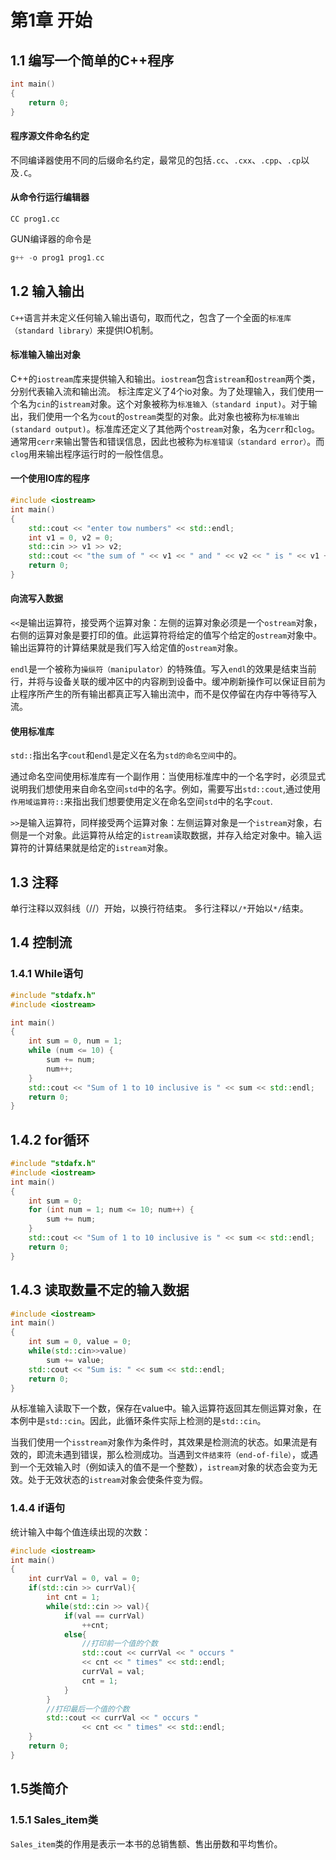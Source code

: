 # 第1章 开始

## 1.1 编写一个简单的C++程序

```cpp
int main()
{
    return 0;
}
```

#### 程序源文件命名约定

不同编译器使用不同的后缀命名约定，最常见的包括`.cc`、`.cxx`、`.cpp`、`.cp`以及`.C`。

#### 从命令行运行编辑器

```
CC prog1.cc
```

GUN编译器的命令是
```cpp
g++ -o prog1 prog1.cc
```
## 1.2 输入输出

`C++`语言并未定义任何输入输出语句，取而代之，包含了一个全面的`标准库（standard library）`来提供IO机制。

#### 标准输入输出对象

C++的`iostream`库来提供输入和输出。`iostream`包含`istream`和`ostream`两个类，分别代表输入流和输出流。 标注库定义了4个io对象。为了处理输入，我们使用一个名为`cin`的`istream`对象。这个对象被称为`标准输入（standard input)`。对于输出，我们使用一个名为`cout`的`ostream`类型的对象。此对象也被称为`标准输出(standard output)`。标准库还定义了其他两个`ostream`对象，名为`cerr`和`clog`。通常用`cerr`来输出警告和错误信息，因此也被称为`标准错误（standard error）`。而`clog`用来输出程序运行时的一般性信息。

#### 一个使用IO库的程序

```cpp
#include <iostream>
int main()
{    
    std::cout << "enter tow numbers" << std::endl;
    int v1 = 0, v2 = 0;
    std::cin >> v1 >> v2;
    std::cout << "the sum of " << v1 << " and " << v2 << " is " << v1 + v2 << std::endl;
    return 0;
}
```
#### 向流写入数据
`<<`是输出运算符，接受两个运算对象：左侧的运算对象必须是一个`ostream`对象，右侧的运算对象是要打印的值。此运算符将给定的值写个给定的`ostream`对象中。输出运算符的计算结果就是我们写入给定值的`ostream`对象。

`endl`是一个被称为`操纵符（manipulator）`的特殊值。写入`endl`的效果是结束当前行，并将与设备关联的缓冲区中的内容刷到设备中。缓冲刷新操作可以保证目前为止程序所产生的所有输出都真正写入输出流中，而不是仅停留在内存中等待写入流。
#### 使用标准库

`std::`指出名字`cout`和`endl`是定义在名为`std的命名空间`中的。

通过命名空间使用标准库有一个副作用：当使用标准库中的一个名字时，必须显式说明我们想使用来自命名空间`std`中的名字。例如，需要写出`std::cout`,通过使用`作用域运算符::`来指出我们想要使用定义在命名空间`std`中的名字`cout`.

`>>`是输入运算符，同样接受两个运算对象：左侧运算对象是一个`istream`对象，右侧是一个对象。此运算符从给定的`istream`读取数据，并存入给定对象中。输入运算符的计算结果就是给定的`istream`对象。

## 1.3 注释

单行注释以双斜线（//）开始，以换行符结束。 多行注释以`/*`开始以`*/`结束。

## 1.4 控制流

### 1.4.1 While语句

```cpp
#include "stdafx.h"
#include <iostream>

int main()
{    
    int sum = 0, num = 1;
    while (num <= 10) {
        sum += num;
        num++;
    }
    std::cout << "Sum of 1 to 10 inclusive is " << sum << std::endl;
    return 0;
}
```

## 1.4.2 for循环

```cpp
#include "stdafx.h"
#include <iostream>
int main()
{    
    int sum = 0;
    for (int num = 1; num <= 10; num++) {
        sum += num;
    }
    std::cout << "Sum of 1 to 10 inclusive is " << sum << std::endl;
    return 0;
}
```

## 1.4.3 读取数量不定的输入数据

```cpp
#include <iostream>
int main()
{
    int sum = 0, value = 0;
    while(std::cin>>value)
        sum += value;
    std::cout << "Sum is: " << sum << std::endl;
    return 0;
}
```

从标准输入读取下一个数，保存在value中。输入运算符返回其左侧运算对象，在本例中是`std::cin`。因此，此循环条件实际上检测的是`std::cin`。

当我们使用一个`isstream`对象作为条件时，其效果是检测流的状态。如果流是有效的，即流未遇到错误，那么检测成功。当遇到`文件结束符（end-of-file）`，或遇到一个无效输入时（例如读入的值不是一个整数），`istream`对象的状态会变为无效。处于无效状态的`istream`对象会使条件变为假。

### 1.4.4 if语句

统计输入中每个值连续出现的次数：

```cpp
#include <iostream>
int main()
{
    int currVal = 0, val = 0;
    if(std::cin >> currVal){
        int cnt = 1;
        while(std::cin >> val){
            if(val == currVal)
                ++cnt;
            else{
                //打印前一个值的个数
                std::cout << currVal << " occurs "
                << cnt << " times" << std::endl;
                currVal = val;
                cnt = 1;
            }
        }
        //打印最后一个值的个数
        std::cout << currVal << " occurs "
                << cnt << " times" << std::endl;
    }
    return 0;
}
```

## 1.5类简介

### 1.5.1 Sales\_item类

`Sales_item`类的作用是表示一本书的总销售额、售出册数和平均售价。

